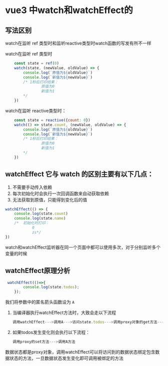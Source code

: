 # vue3 中watch和watchEffect的


## 写法区别

watch在监听 ref 类型时和监听reactive类型时watch函数的写发有所不一样

watch在监听 ref 类型时
```js
    const state = ref(0)
    watch(state, (newValue, oldValue) => {
        console.log(`原值为${oldValue}`)
        console.log(`新值为${newValue}`)
        /* 1秒后打印结果：
                原值为0
                新值为1
        */
    })
```
watch在监听 reactive类型时：
```js
    const state = reactive({count: 0})
    watch(() => state.count, (newValue, oldValue) => {
        console.log(`原值为${oldValue}`)
        console.log(`新值为${newValue}`)
        /* 1秒后打印结果：
                原值为0
                新值为1
        */
    })
```

## watchEffect 它与 watch 的区别主要有以下几点：

1. 不需要手动传入依赖
2. 每次初始化时会执行一次回调函数来自动获取依赖
3. 无法获取到原值，只能得到变化后的值

```js
watchEffect(() => {
    console.log(state.count)
    console.log(state.name)
    /*  初始化时打印：
            0
            zs*/
})
```
watch和watchEffect监听器在同一个页面中都可以使用多次，对于分别监听多个变量的时候

## watchEffect原理分析
```js
 watchEffect(()=>{
        console.log(state.todos);
    });
```
我们将参数中的匿名箭头函数设为 `A`
1. 当编译器执行watchEffect方法时，大致会走以下流程
   ```js
   调用watchEffect--->调用A--->访问state.todos--->调用proxy对象的get方法--->将todos与函数A绑定
   ```
2. 如果todos发生变化则会执行以下流程：
   ```js
   调用proxy的set方法--->调用A方法
   ```

数据状态都是proxy对象，调用watchEffect可以将访问到的数据状态绑定包含数据状态的方法，一旦数据状态发生变化即可调用被绑定的方法